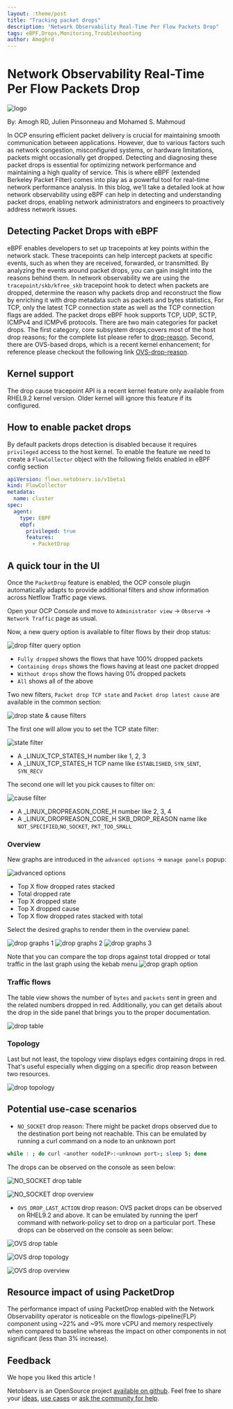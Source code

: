 ```yaml
---
layout: :theme/post
title: "Tracking packet drops"
description: "Network Observability Real-Time Per Flow Packets Drop"
tags: eBPF,Drops,Monitoring,Troubleshooting
author: Amoghrd
---
```


# Network Observability Real-Time Per Flow Packets Drop

![logo]({page.image('packet_drops/packets_drop_logo.png')})

By: Amogh RD, Julien Pinsonneau and Mohamed S. Mahmoud

In OCP ensuring efficient packet delivery is crucial for maintaining smooth
communication between applications. However, due to various factors such
as network congestion, misconfigured systems, or hardware limitations,
packets might occasionally get dropped. Detecting and diagnosing these
packet drops is essential for optimizing network performance and
maintaining a high quality of service.
This is where eBPF (extended Berkeley Packet Filter) comes into play
as a powerful tool for real-time network performance analysis.
In this blog, we'll take a detailed look at how network observability
using eBPF can help in detecting and understanding packet drops,
enabling network administrators and engineers to proactively
address network issues.

## Detecting Packet Drops with eBPF

eBPF enables developers to set up tracepoints at key points within the network
stack. These tracepoints can help intercept packets at specific events,
such as when they are received, forwarded, or transmitted.
By analyzing the events around packet drops, you can gain insight into the
reasons behind them.
In network observability we are using the `tracepoint/skb/kfree_skb` tracepoint hook
to detect when packets are dropped, determine the reason why packets drop and reconstruct
the flow by enriching it with drop metadata such as packets and bytes statistics,
For TCP, only the latest TCP connection state as well as the TCP connection flags
are added.
The packet drops eBPF hook supports TCP, UDP, SCTP, ICMPv4 and ICMPv6 protocols.
There are two main categories for packet drops. The first category, core
subsystem drops,covers most of the host drop reasons; for the complete
list please refer to
[drop-reason](https://github.com/torvalds/linux/blob/master/include/net/dropreason-core.h).
Second, there are OVS-based drops, which is a recent kernel enhancement;
for reference please checkout the following link
[OVS-drop-reason](https://git.kernel.org/pub/scm/linux/kernel/git/netdev/net-next.git/tree/net/openvswitch/drop.h).

## Kernel support

The drop cause tracepoint API is a recent kernel feature only available from RHEL9.2
kernel version. Older kernel will ignore this feature if its configured.

## How to enable packet drops

By default packets drops detection is disabled because it requires
`privileged` access to the host kernel. To enable the feature we need
to create a `FlowCollector` object with the following fields enabled in eBPF config
section

```yaml
apiVersion: flows.netobserv.io/v1beta1
kind: FlowCollector
metadata:
  name: cluster
spec:
  agent:
    type: EBPF
    ebpf:
      privileged: true
      features:
        - PacketDrop
```

## A quick tour in the UI

Once the `PacketDrop` feature is enabled, the OCP console plugin automatically adapts to provide
additional filters and show information across Netflow Traffic page views.

Open your OCP Console and move to
`Administrator view` -> `Observe` -> `Network Traffic` page as usual.

Now, a new query option is available to filter flows by their drop status:

![drop filter query option]({page.image('packet_drops/drop_filter_query_option.png')})

- `Fully dropped` shows the flows that have 100% dropped packets
- `Containing drops` shows the flows having at least one packet dropped
- `Without drops` show the flows having 0% dropped packets
- `All` shows all of the above

Two new filters, `Packet drop TCP state` and `Packet drop latest cause` are available
in the common section:

![drop state & cause filters]({page.image('packet_drops/drop_state_cause_filters.png')})

The first one will allow you to set the TCP state filter:

![state filter]({page.image('packet_drops/state_filter.png')})

- A _LINUX_TCP_STATES_H number like 1, 2, 3
- A _LINUX_TCP_STATES_H TCP name like `ESTABLISHED`, `SYN_SENT`, `SYN_RECV`

The second one will let you pick causes to filter on:

![cause filter]({page.image('packet_drops/cause_filter.png')})

- A _LINUX_DROPREASON_CORE_H number like 2, 3, 4
- A _LINUX_DROPREASON_CORE_H SKB_DROP_REASON name like
 `NOT_SPECIFIED`,`NO_SOCKET`, `PKT_TOO_SMALL`

### Overview

New graphs are introduced in the `advanced options` -> `manage panels` popup:

![advanced options]({page.image('packet_drops/advanced_options.png')})

- Top X flow dropped rates stacked
- Total dropped rate
- Top X dropped state
- Top X dropped cause
- Top X flow dropped rates stacked with total

Select the desired graphs to render them in the overview panel:

![drop graphs 1]({page.image('packet_drops/drop_graphs1.png')})
![drop graphs 2]({page.image('packet_drops/drop_graphs2.png')})
![drop graphs 3]({page.image('packet_drops/drop_graphs3.png')})

Note that you can compare the top drops against total dropped or total traffic
in the last graph using the kebab menu
![drop graph option]({page.image('packet_drops/drop_graph_options.png')})

### Traffic flows

The table view shows the number of `bytes` and `packets` sent in green and the
related numbers dropped in red. Additionally, you can get details about the
drop in the side panel that brings you to the proper documentation.

![drop table]({page.image('packet_drops/drop_table.png')})

### Topology

Last but not least, the topology view displays edges containing drops in red.
That's useful especially when digging on a specific drop reason between two resources.

![drop topology]({page.image('packet_drops/drop_topology.png')})

## Potential use-case scenarios

- `NO_SOCKET` drop reason: There might be packet drops observed due to the
 destination port being not reachable. This can be emulated by running a
 curl command on a node to an unknown port

```bash
while : ; do curl <another nodeIP>:<unknown port>; sleep 5; done
```

The drops can be observed on the console as seen below:

![NO_SOCKET drop table]({page.image('packet_drops/NO_SOCKET_table.png')})

![NO_SOCKET drop overview]({page.image('packet_drops/NO_SOCKET_overview.png')})

- `OVS_DROP_LAST_ACTION` drop reason: OVS packet drops can be observed on
 RHEL9.2 and above. It can be emulated by running the iperf command with
 network-policy set to drop on a particular port.
 These drops can be observed on the console as seen below:

![OVS drop table]({page.image('packet_drops/OVS_table.png')})

![OVS drop topology]({page.image('packet_drops/OVS_topology.png')})

![OVS drop overview]({page.image('packet_drops/OVS_overview.png')})

## Resource impact of using PacketDrop

The performance impact of using PacketDrop enabled with the Network
Observability operator is noticeable on the flowlogs-pipeline(FLP)
component using ~22% and ~9% more vCPU and memory respectively when
compared to baseline whereas the impact on other components in not
significant (less than 3% increase).

## Feedback

We hope you liked this article !

Netobserv is an OpenSource project [available on github](https://github.com/netobserv).
Feel free to share your [ideas](https://github.com/netobserv/network-observability-operator/discussions/categories/ideas), [use cases](https://github.com/netobserv/network-observability-operator/discussions/categories/show-and-tell) or [ask the community for help](https://github.com/netobserv/network-observability-operator/discussions/categories/q-a).
